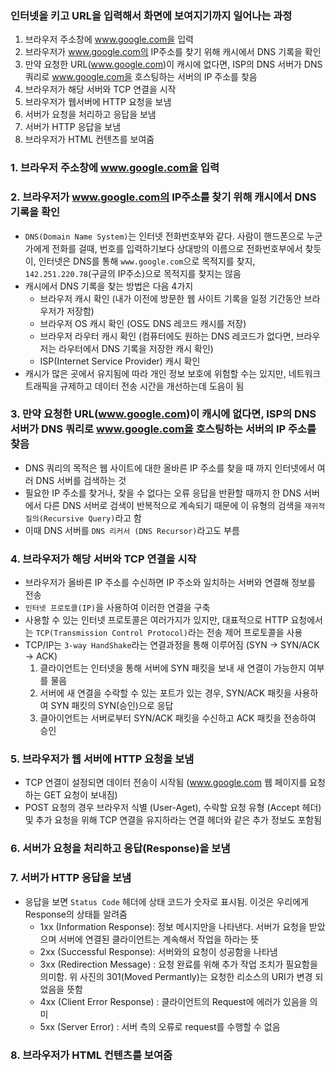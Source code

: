 ### 인터넷을 키고 URL을 입력해서 화면에 보여지기까지 일어나는 과정
1. 브라우저 주소창에 www.google.com을 입력
2. 브라우저가 www.google.com의 IP주소를 찾기 위해 캐시에서 DNS 기록을 확인
3. 만약 요청한 URL(www.google.com)이 캐시에 없다면, ISP의 DNS 서버가 DNS 쿼리로 www.google.com을 호스팅하는 서버의 IP 주소를 찾음 
4. 브라우저가 해당 서버와 TCP 연결을 시작
5. 브라우저가 웹서버에 HTTP 요청을 보냄
6. 서버가 요청을 처리하고 응답을 보냄
7. 서버가 HTTP 응답을 보냄 
8. 브라우저가 HTML 컨텐츠를 보여줌

### 1. 브라우저 주소창에 www.google.com을 입력

### 2. 브라우저가 www.google.com의 IP주소를 찾기 위해 캐시에서 DNS 기록을 확인
* `DNS(Domain Name System)`는 인터넷 전화번호부와 같다.
  사람이 핸드폰으로 누군가에게 전화를 걸때, 번호를 입력하기보다 상대방의 이름으로 전화번호부에서 찾듯이, 
  인터넷은 DNS를 통해 `www.google.com`으로 목적지를 찾지, `142.251.220.78`(구글의 IP주소)으로 목적지를 찾지는 않음
* 캐시에서 DNS 기록을 찾는 방법은 다음 4가지
    * 브라우저 캐시 확인 (내가 이전에 방문한 웹 사이트 기록을 일정 기간동안 브라우저가 저장함)
    * 브라우저 OS 캐시 확인 (OS도 DNS 레코드 캐시를 저장)
    * 브라우저 라우터 캐시 확인 (컴퓨터에도 원하는 DNS 레코드가 없다면, 브라우저는 라우터에서 DNS 기록을 저장한 캐시 확인)
    * ISP(Internet Service Provider) 캐시 확인 
* 캐시가 많은 곳에서 유지됨에 따라 개인 정보 보호에 위험할 수는 있지만, 네트워크 트래픽을 규제하고 데이터 전송 시간을 개선하는데 도음이 됨

### 3. 만약 요청한 URL(www.google.com)이 캐시에 없다면, ISP의 DNS 서버가 DNS 쿼리로 www.google.com을 호스팅하는 서버의 IP 주소를 찾음
* DNS 쿼리의 목적은 웹 사이트에 대한 올바른 IP 주소를 찾을 때 까지 인터넷에서 여러 DNS 서버를 검색하는 것
* 필요한 IP 주소를 찾거나, 찾을 수 없다는 오류 응답을 반환할 때까지 한 DNS 서버에서 다른 DNS 서버로 검색이 반복적으로 계속되기 때문에 이 유형의 검색을 `재귀적 질의(Recursive Query)`라고 함
* 이때 DNS 서버를 `DNS 리커서 (DNS Recursor)`라고도 부름 

### 4. 브라우저가 해당 서버와 TCP 연결을 시작
* 브라우저가 올바른 IP 주소를 수신하면 IP 주소와 일치하는 서버와 연결해 정보를 전송
* `인터넷 프로토콜(IP)`을 사용하여 이러한 연결을 구축
* 사용할 수 있는 인터넷 프로토콜은 여러가지가 있지만, 대표적으로 HTTP 요청에서는 `TCP(Transmission Control Protocol)`라는 전송 제어 프로토콜을 사용
* TCP/IP는 `3-way HandShake`라는 연결과정을 통해 이루어짐 (SYN -> SYN/ACK -> ACK)
    1. 클라이언트는 인터넷을 통해 서버에 SYN 패킷을 보내 새 연결이 가능한지 여부를 물음 
    2. 서버에 새 연결을 수락할 수 있는 포트가 있는 경우, SYN/ACK 패킷을 사용하여 SYN 패킷의 SYN(승인)으로 응답
    3. 클아이언트는 서버로부터 SYN/ACK 패킷을 수신하고 ACK 패킷을 전송하여 승인

### 5. 브라우저가 웹 서버에 HTTP 요청을 보냄
* TCP 연결이 설정되면 데이터 전송이 시작됨 (www.google.com 웹 페이지를 요청하는 GET 요청이 보내짐)
* POST 요청의 경우 브라우저 식별 (User-Aget), 수락할 요청 유형 (Accept 헤더) 및 추가 요청을 위해 TCP 연결을 유지하라는 연결 헤더와 같은 추가 정보도 포함됨

### 6. 서버가 요청을 처리하고 응답(Response)을 보냄

### 7. 서버가 HTTP 응답을 보냄
* 응답을 보면 `Status Code` 헤더에 상태 코드가 숫자로 표시됨. 이것은 우리에게 Response의 상태틑 알려줌
     * 1xx (Information Response): 정보 메시지만을 나타낸다. 서버가 요청을 받았으며 서버에 연결된 클라이언트는 계속해서 작업을 하라는 뜻
    * 2xx (Successful Response): 서버와의 요청이 성공함을 나타냄
    * 3xx (Redirection Message) : 요청 완료를 위해 추가 작업 조치가 필요함을 의미함. 위 사진의 301(Moved Permantly)는 요청한 리소스의 URI가 변경 되었음을 뜻함
    * 4xx (Client Error Response) : 클라이언트의 Request에 에러가 있음을 의미
    * 5xx (Server Error) : 서버 측의 오류로 request를 수행할 수 없음

### 8. 브라우저가 HTML 컨텐츠를 보여줌
